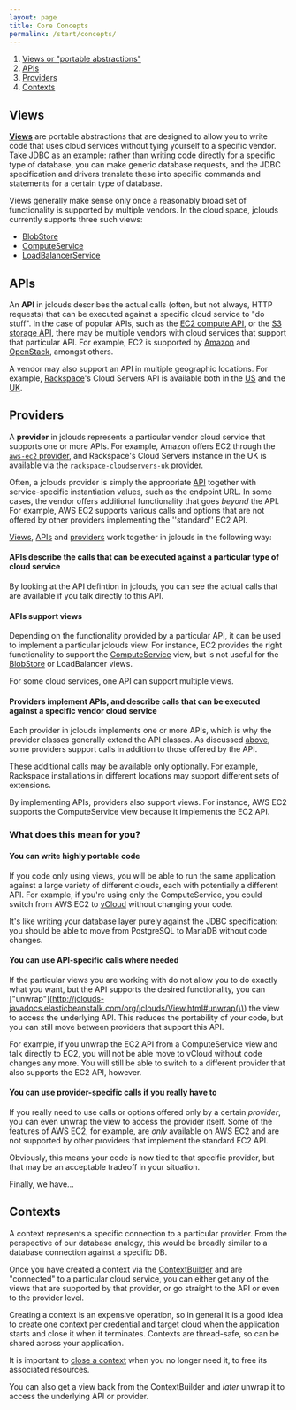 ```yaml
---
layout: page
title: Core Concepts
permalink: /start/concepts/
---
```


1. [Views or "portable abstractions"](#views)
1. [APIs](#apis)
1. [Providers](#providers)
1. [Contexts](#contexts)

## <a id="views"></a>Views

[**Views**](http://jclouds-javadocs.elasticbeanstalk.com/org/jclouds/View.html) are portable abstractions that are designed to allow you to write code that uses cloud services without tying yourself to a specific vendor. Take [JDBC](http://docs.oracle.com/javase/7/docs/technotes/guides/jdbc/index.html) as an example: rather than writing code directly for a specific type of database, you can make generic database requests, and the JDBC specification and drivers translate these into specific commands and statements for a certain type of database.

Views generally make sense only once a reasonably broad set of functionality is supported by multiple vendors. In the cloud space, jclouds currently supports three such views:

 * [BlobStore](/start/blobstore/)
 * [ComputeService](/start/compute/)
 * [LoadBalancerService](http://jclouds-javadocs.elasticbeanstalk.com/org/jclouds/loadbalancer/LoadBalancerService.html)

## <a id="apis"></a>APIs

An **API** in jclouds describes the actual calls (often, but not always, HTTP requests) that can be executed against a specific cloud service to "do stuff". In the case of popular APIs, such as the [EC2 compute API](http://jclouds-javadocs.elasticbeanstalk.com/org/jclouds/ec2/EC2Api.html), or the [S3 storage API](http://jclouds-javadocs.elasticbeanstalk.com/org/jclouds/s3/S3Client.html), there may be multiple vendors with cloud services that support that particular API. For example, EC2 is supported by [Amazon](/guides/aws-ec2/) and [OpenStack](/guides/openstack/), amongst others.

A vendor may also support an API in multiple geographic locations. For example, [Rackspace](/guides/rackspace/)'s Cloud Servers API is available both in the [US](/reference/providers/#compute-providers) and the [UK](/reference/providers/#compute-providers).

## <a id="providers"></a>Providers

A **provider** in jclouds represents a particular vendor cloud service that supports one or more APIs. For example, Amazon offers EC2 through the [`aws-ec2` provider](/guides/aws-ec2/), and Rackspace's Cloud Servers instance in the UK is available via the [`rackspace-cloudservers-uk` provider](/reference/providers/#compute-providers).

Often, a jclouds provider is simply the appropriate [API](#apis) together with service-specific instantiation values, such as the endpoint URL. In some cases, the vendor offers additional functionality that goes _beyond_ the API. For example, AWS EC2 supports various calls and options that are not offered by other providers implementing the ''standard'' EC2 API.

[Views](#views), [APIs](#apis) and [providers](#providers) work together in jclouds in the following way:

#### APIs describe the calls that can be executed against a particular type of cloud service

By looking at the API defintion in jclouds, you can see the actual calls that are available if you talk directly to this API.

#### APIs support views

Depending on the functionality provided by a particular API, it can be used to implement a particular jclouds view. For instance, EC2 provides the right functionality to support the [ComputeService](/start/compute/) view, but is not useful for the [BlobStore](/start/blobstore/) or LoadBalancer views.

For some cloud services, one API can support multiple views.

#### Providers implement APIs, and describe calls that can be executed against a specific vendor cloud service

Each provider in jclouds implements one or more APIs, which is why the provider classes generally extend the API classes. As discussed [above](#providers), some providers support calls in addition to those offered by the API.

These additional calls may be available only optionally. For example, Rackspace installations in different locations may support different sets of extensions.

By implementing APIs, providers also support views. For instance, AWS EC2 supports the ComputeService view because it implements the EC2 API.

### What does this mean for you?

#### You can write highly portable code

If you code only using views, you will be able to run the same application against a large variety of different clouds, each with potentially a different API. For example, if you're using only the ComputeService, you could switch from AWS EC2 to [vCloud](/guides/vcloud) without changing your code.

It's like writing your database layer purely against the JDBC specification: you should be able to move from PostgreSQL to MariaDB without code changes.

#### You can use API-specific calls where needed

If the particular views you are working with do not allow you to do exactly what you want, but the API supports the desired functionality, you can ["unwrap"](http://jclouds-javadocs.elasticbeanstalk.com/org/jclouds/View.html#unwrap(\)) the view to access the underlying API. This reduces the portability of your code, but you can still move between providers that support this API.

For example, if you unwrap the EC2 API from a ComputeService view and talk directly to EC2, you will not be able move to vCloud without code changes any more. You will still be able to switch to a different provider that also supports the EC2 API, however.

#### You can use provider-specific calls if you really have to

If you really need to use calls or options offered only by a certain _provider_, you can even unwrap the view to access the provider itself. Some of the features of AWS EC2, for example, are _only_ available on AWS EC2 and are not supported by other providers that implement the standard EC2 API.

Obviously, this means your code is now tied to that specific provider, but that may be an acceptable tradeoff in your situation.

Finally, we have...

## <a id="contexts"></a>Contexts

A context represents a specific connection to a particular provider. From the perspective of our database analogy, this would be broadly similar to a database connection against a specific DB.

Once you have created a context via the [ContextBuilder](http://jclouds-javadocs.elasticbeanstalk.com/org/jclouds/ContextBuilder.html) and are "connected" to a particular cloud service, you can either get any of the views that are supported by that provider, or go straight to the API or even to the provider level.

Creating a context is an expensive operation, so in general it is a good idea to create one context per credential and target cloud when the application starts and close it when it terminates. Contexts are thread-safe, so can be shared across your application.

It is important to [close a context](http://jclouds-javadocs.elasticbeanstalk.com/org/jclouds/Context.html) when you no longer need it, to free its associated resources.

You can also get a view back from the ContextBuilder and _later_ unwrap it to access the underlying API or provider.
